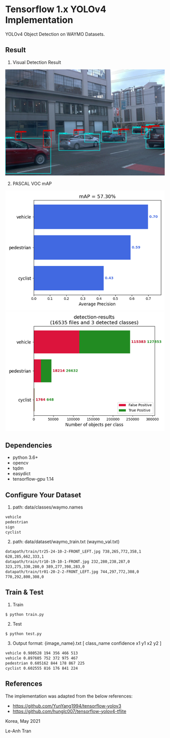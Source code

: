 # Tensorflow 1.x YOLOv4 Implementation

YOLOv4 Object Detection on WAYMO Datasets.

## Result
1. Visual Detection Result
<img src="docs/images/waymo_sample_output.jpg" width="1200">

2. PASCAL VOC mAP
<img src="docs/mAP/mAP.png">
<img src="docs/mAP/detection-results-info.png">

## Dependencies
- python 3.6+
- opencv
- tqdm
- easydict
- tensorflow-gpu 1.14

## Configure Your Dataset 
1. path: data/classes/waymo.names
```bashrc
vehicle
pedestrian
sign
cyclist
```
2. path: data/dataset/waymo_train.txt (waymo_val.txt)
```bashrc
datapath/train/tr25-24-10-2-FRONT_LEFT.jpg 738,265,772,358,1 628,285,662,333,1 
datapath/train/tr10-19-10-1-FRONT.jpg 232,280,238,287,0 323,275,330,280,0 389,277,398,283,0 
datapath/train/tr01-20-2-2-FRONT_LEFT.jpg 744,297,772,308,0 770,292,800,308,0 
```

## Train & Test
1. Train
```bashrc
$ python train.py
```

2. Test
```bashrc
$ python test.py
```
3. Output format: {image_name}.txt [ class_name confidence x1 y1 x2 y2 ]
```bashrc
vehicle 0.980528 194 356 466 513
vehicle 0.897605 752 372 975 467
pedestrian 0.605162 844 178 867 225
cyclist 0.602555 816 176 841 224
```

## References
The implementation was adapted from the below references:
- https://github.com/YunYang1994/tensorflow-yolov3
- https://github.com/hunglc007/tensorflow-yolov4-tflite

Korea, May 2021

Le-Anh Tran
